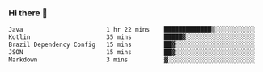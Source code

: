 ### Hi there 👋

<!--START_SECTION:waka-->

```txt
Java                       1 hr 22 mins    █████████████▒░░░░░░░░░░░   52.78 %
Kotlin                     35 mins         █████▓░░░░░░░░░░░░░░░░░░░   22.51 %
Brazil Dependency Config   15 mins         ██▓░░░░░░░░░░░░░░░░░░░░░░   10.22 %
JSON                       15 mins         ██▓░░░░░░░░░░░░░░░░░░░░░░   10.07 %
Markdown                   3 mins          ▓░░░░░░░░░░░░░░░░░░░░░░░░   02.20 %
```

<!--END_SECTION:waka-->

<!--
**jerry-shao/jerry-shao** is a ✨ _special_ ✨ repository because its `README.md` (this file) appears on your GitHub profile.

Here are some ideas to get you started:

- 🔭 I’m currently working on ...
- 🌱 I’m currently learning ...
- 👯 I’m looking to collaborate on ...
- 🤔 I’m looking for help with ...
- 💬 Ask me about ...
- 📫 How to reach me: ...
- 😄 Pronouns: ...
- ⚡ Fun fact: ...
-->
